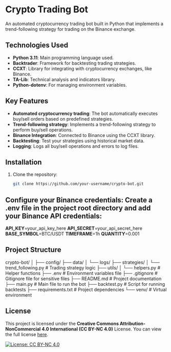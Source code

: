 # Crypto Trading Bot

An automated cryptocurrency trading bot built in Python that implements a trend-following strategy for trading on the Binance exchange.

## Technologies Used

- **Python 3.11**: Main programming language used.
- **Backtrader**: Framework for backtesting trading strategies.
- **CCXT**: Library for integrating with cryptocurrency exchanges, like Binance.
- **TA-Lib**: Technical analysis and indicators library.
- **Python-dotenv**: For managing environment variables.

## Key Features

- **Automated cryptocurrency trading**: The bot automatically executes buy/sell orders based on predefined strategies.
- **Trend-following strategy**: Implements a trend-following strategy to perform buy/sell operations.
- **Binance Integration**: Connected to Binance using the CCXT library.
- **Backtesting**: Test your strategies using historical market data.
- **Logging**: Logs all buy/sell operations and errors to log files.

## Installation

1. Clone the repository:
   ```bash
   git clone https://github.com/your-username/crypto-bot.git


## Configure your Binance credentials: Create a .env file in the project root directory and add your Binance API credentials:

**API_KEY**=your_api_key_here
**API_SECRET**=your_api_secret_here
**BASE_SYMBOL**=BTC/USDT
**TIMEFRAME**=1h
**QUANTITY**=0.001

## Project Structure

crypto-bot/
│
├── config/
├── data/
│   └── logs/
├── strategies/
│   └── trend_following.py  # Trading strategy logic
├── utils/
│   └── helpers.py          # Helper functions
├── .env                    # Environment variables file
├── .gitignore               # Gitignore file for sensitive files
├── README.md                # Project documentation
├── main.py                  # Main file to run the bot
├── backtest.py              # Script for running backtests
├── requirements.txt         # Project dependencies
└── venv/                    # Virtual environment

## License
This project is licensed under the **Creative Commons Attribution-NonCommercial 4.0 International (CC BY-NC 4.0)** License. You can view the full license [here](https://creativecommons.org/licenses/by-nc/4.0/).

[![License: CC BY-NC 4.0](https://img.shields.io/badge/License-CC%20BY--NC%204.0-lightgrey.svg)](https://creativecommons.org/licenses/by-nc/4.0/)
